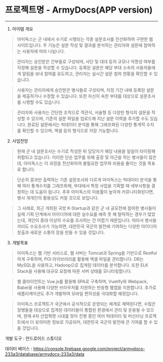 # 프로젝트명 - ArmyDocs(APP version)

- - - 

1. 아이템 개요

>아미독스는 군 내에서 수기로 시행되는 각종 설문조사를 전산화하여 구현한 웹 사이트입니다. 주 기능은 설문 작성 및 결과를 분석하는 관리자와 설문에 참여하는 사용자에 따라 나뉩니다.

>관리자는 승인받은 간부들로 구성되며, 사단 및 대대 등의 규모나 익명성 여부를 지정해 설문을 작성할 수 있습니다. 등록된 설문은 해당 부대 소속의 사용자들에게 알림을 보내 참여를 유도하고, 관리자는 실시간 설문 참여 현황을 확인할 수 있습니다.

>사용자는 관리자에게 승인받은 병사들로 구성되며, 지정 기간 내에 등록된 설문을 제출하거나 수정할 수 있습니다. 또한 자신이 속한 부대를 대상으로 설문조사를 시행할 수도 있습니다.

>관리자와 사용자는 간단한 조작으로 객관식, 서술형 등 다양한 형식의 설문을 작성할 수 있으며, 기존의 설문 파일을 업로드해 지난 설문 이력을 추가할 수도 있습니다. 완료된 설문에서는 빅데이터 분석을 통해 그래프화된 다양한 통계적 수치를 확인할 수 있으며, 엑셀 등의 형식으로 저장 가능합니다.

2. 사업전망

>현재 군 내 설문조사는 수기로 작성한 뒤 담당자가 해당 내용을 일일이 타이핑해 취합되고 있습니다. 이러한 단순 업무를 위해 출장 및 야근을 하는 병사들이 많은데, 아미독스는 이 과정을 전산화하여 불필요한 업무와 비용을 줄이는 것을 목표로 합니다.

>단순히 결과만 출력하는 기존 설문조사와 다르게 아미독스는 빅데이터 분석을 통해 여러 통계수치를 그래프화해, 부대에서 특정 사업을 기획할 때 세부사항을 결정하는 데 도움이 됩니다. 추후 아미독스의 이용률이 높아져 커뮤니티화된다면, 병사 개개인의 활용성도 커질 것으로 보입니다.

>그 사례로, 최근 개최된 국방 K-Startup과 같은 군 내 공모전에 참여한 병사들이 실제 기획 단계에서 아이디어에 대한 실수요를 예측 못 해 탈락하는 경우가 많았는데, 개인이 중대 이상의 수요를 조사하는 건 어렵기 때문입니다. 따라서 병사들끼리도 수요조사가 가능하면, 대한민국 국군의 발전에 기여하는 다양한 아이디어 창출과 새로운 소통의 장을 만들 수 있을 것입니다.

3. 개발목표

>아미독스는 웹 기반 서비스로, 웹 서버는 Tomcat과 Spring을 기반으로 Restful 하게 구축하며, POI 라이브러리를 활용해 엑셀 파일을 관리합니다. DB는 MySQL을 사용하고, Hadoop으로 집계된 데이터를 분석합니다. 또한 ELK Stack을 사용해 대규모 요청에 따른 서버 상태를 모니터링합니다.

>웹 클라이언트는 Vue.js를 활용해 SPA로 구축하며, Vuetify와 Webpack, Babel을 사용해 다양한 브라우저를 지원하는 반응형 웹앱을 지원합니다. 추가로 애플리케이션도 추가 개발하여 모바일 편의성을 극대화할 예정입니다.

>아미독스 프로젝트가 국군에서 공식적으로 운영되는 체계로 채택된다면, 수많은 장병들을 대상으로 집계된 데이터들이 통합된 환경에서 관리 및 운용될 수 있으며, 현재 4차 산업혁명 시대를 맞아 진행 중인 여러 빅데이터 및 머신러닝 프로젝트에서 더 유의미한 정보로 가공되어, 대한민국 국군의 발전에 큰 기여를 할 수 있을 것입니다.


개발 도구 : 안드로이드 스튜디오

데이터 베이스 : https://console.firebase.google.com/project/armydocs-233a3/database/armydocs-233a3/data
